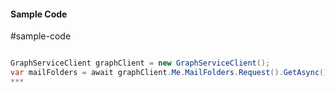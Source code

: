 #### Sample Code
#sample-code 

```C#

GraphServiceClient graphClient = new GraphServiceClient();
var mailFolders = await graphClient.Me.MailFolders.Request().GetAsync();
*** 

```